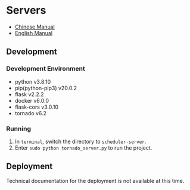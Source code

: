 
# Servers

 * [Chinese Manual](https://github.com/1501106169/codeSubSystem/tree/master/scheduler-server)
 * [English Manual](https://github.com/1501106169/codeSubSystem/blob/master/scheduler-server/README-en.md)

## Development

### Development Environment

 * python v3.8.10
 * pip(python-pip3) v20.0.2 
 * flask v2.2.2
 * docker v6.0.0
 * flask-cors v3.0.10
 * tornado v6.2

### Running

1. In `terminal`, switch the directory to `scheduler-server`.
2. Enter `sudo python tornado_server.py` to run the project.

## Deployment

Technical documentation for the deployment is not available at this time.


